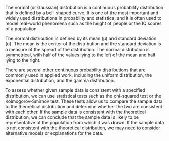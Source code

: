 The normal (or Gaussian) distribution is a continuous probability distribution that is defined by a bell-shaped curve.
It is one of the most important and widely used distributions in probability and statistics, and it is often used to
model real-world phenomena such as the height of people or the IQ scores of a population.

The normal distribution is defined by its mean (μ) and standard deviation (σ). The mean is the center of the
distribution and the standard deviation is a measure of the spread of the distribution. The normal distribution is
symmetrical, with half of the values lying to the left of the mean and half lying to the right.

There are several other continuous probability distributions that are commonly used in applied work, including the
uniform distribution, the exponential distribution, and the gamma distribution.

To assess whether given sample data is consistent with a specified distribution, we can use statistical tests such as
the chi-squared test or the Kolmogorov-Smirnov test. These tests allow us to compare the sample data to the theoretical
distribution and determine whether the two are consistent with each other. If the sample data is consistent with the
theoretical distribution, we can conclude that the sample data is likely to be representative of the population from
which it was drawn. If the sample data is not consistent with the theoretical distribution, we may need to consider
alternative models or explanations for the data.